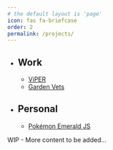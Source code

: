 ```yaml
---
# the default layout is 'page'
icon: fas fa-briefcase
order: 2
permalink: /projects/
---
```


- ## Work
  - [ViPER](/projects/work/viper/)
  - [Garden Vets](/projects/work/garden-vets/)

[//]: # (  - [Planet Wellbeing]&#40;/projects/work/planet-wellbeing&#41;)

- ## Personal
  - [Pokémon Emerald JS](/projects/personal/pokemon-emerald-js)

WIP - More content to be added...
